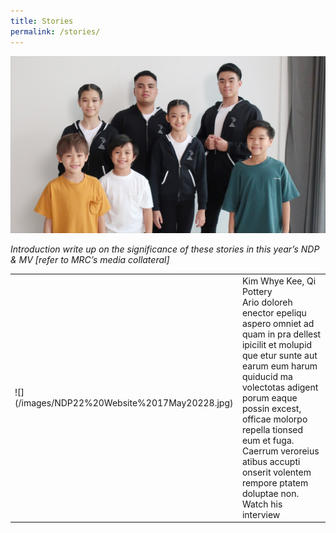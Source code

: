 ```yaml
---
title: Stories
permalink: /stories/
---
```

![Stories](/images/NDP22%20Website%2017May20227.jpg)

*Introduction write up on the significance of these stories in this year’s NDP & MV [refer to MRC’s
media collateral]*


<table>
	<tbody>
		<tr>
			<td>![](/images/NDP22%20Website%2017May20228.jpg)</td>
			<td>Kim Whye Kee, Qi Pottery<br>
Ario doloreh enector epeliqu aspero omniet ad quam in pra
dellest ipicilit et molupid que etur sunte aut earum eum harum
quiducid ma volectotas adigent porum eaque possin excest,
officae molorpo repella tionsed eum et fuga. Caerrum veroreius
atibus accupti onserit volentem rempore ptatem doluptae non. <br>
Watch his interview
</td>
			<tr>
		<tbody>
	</table>